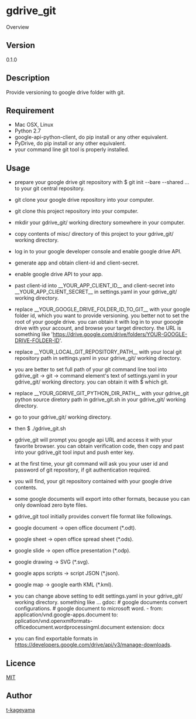 gdrive_git
====

Overview

## Version
0.1.0

## Description
Provide versioning to google drive folder with git.

## Requirement
* Mac OSX, Linux
* Python 2.7
* google-api-python-client, do pip install or any other equivalent.
* PyDrive, do pip install or any other equivalent.
* your command line git tool is properly installed.

## Usage
* prepare your google drive git repository with $ git init --bare --shared ... to your git central repository.
* git clone your google drive repository into your computer.
* git clone this project repository into your computer.
* mkdir your gdrive_git/ working directory somewhere in your computer.
* copy contents of misc/ directory of this project to your gdrive_git/ working directory.
* log in to your google developer console and enable google drive API.
* generate app and obtain client-id and client-secret.
* enable google drive API to your app.
* past client-id into \_\_YOUR_APP_CLIENT_ID\_\_ and client-secret into \_\_YOUR_APP_CLIENT_SECRET\_\_ in settings.yaml in your gdrive_git/ working directory.
* replace \_\_YOUR_GOOGLE_DRIVE_FOLDER_ID_TO_GIT\_\_ with your google folder id, which you want to provide versioning. you better not to set the root of your google drive. you can obtain it with log in to your gooogle drive with your account, and browse your target directory. the URL is something like 'https://drive.google.com/drive/folders/YOUR-GOOGLE-DRIVE-FOLDER-ID'.
* replace \_\_YOUR_LOCAL_GIT_REPOSITORY_PATH\_\_ with your local git repository path in settings.yaml in your gdrive_git/ working directory.
* you are better to set full path of your git command line tool into gdrive_git -> git -> command element's text of settings.yaml in your gdrive_git/ working directory. you can obtain it with $ which git.
* replace \_\_YOUR_GDRIVE_GIT_PYTHON_DIR_PATH\_\_ with your gdrive_git python source diretory path in gdrive_git.sh in your gdrive_git/ working directory.
* go to your gdrive_git/ working directory.
* then $ ./gdrive_git.sh
* gdrive_git will prompt you google api URL and access it with your favorite browser. you can obtain verification code, then copy and past into your gdrive_git tool input and push enter key.
* at the first time, your git command will ask you your user id and password of git repository, if git authentication required.
* you will find, your git repository contained with your google drive contents.

* some google documents will export into other formats, because you can only download zero byte files.
* gdrive_git tool initially provides convert file format like followings.
* google document -> open office document (*.odt).
* google sheet -> open office spread sheet (*.ods).
* google slide -> open office presentation (*.odp).
* google drawing -> SVG (*.svg).
* google apps scripts -> script JSON (*.json).
* google map -> google earth KML (*.kml).
* you can change above setting to edit settings.yaml in your gdrive_git/ working directory. something like ...
    gdoc:
      # google documents convert configurations.
      # google document to microsoft word.
      -
        from: application/vnd.google-apps.document
        to: pplication/vnd.openxmlformats-officedocument.wordprocessingml.document
        extension: docx
* you can find exportable formats in https://developers.google.com/drive/api/v3/manage-downloads.

## Licence

[MIT](https://github.com/t-kageyama/gdrive_git/blob/master/LICENSE)

## Author

[t-kageyama](https://github.com/t-kageyama)
